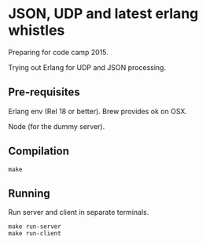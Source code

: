 # JSON, UDP and latest erlang whistles

Preparing for code camp 2015.

Trying out Erlang for UDP and JSON processing.

## Pre-requisites

Erlang env (Rel 18 or better). Brew provides ok on OSX.

Node (for the dummy server).

## Compilation

    make

## Running

Run server and client in separate terminals.

    make run-server
    make run-client
    